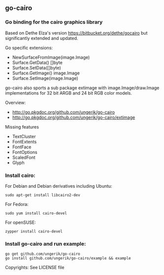 ## go-cairo

### Go binding for the cairo graphics library

Based on Dethe Elza's version https://bitbucket.org/dethe/gocairo
but significantly extended and updated.

Go specific extensions:
* NewSurfaceFromImage(image.Image)
* Surface.GetData() []byte
* Surface.SetData([]byte)
* Surface.GetImage() image.Image
* Surface.SetImage(image.Image)

go-cairo also sports a sub package extimage with image.Image/draw.Image
implementations for 32 bit ARGB and 24 bit RGB color models.

Overview:
* http://go.pkgdoc.org/github.com/ungerik/go-cairo
* http://go.pkgdoc.org/github.com/ungerik/go-cairo/extimage

Missing features
* TextCluster
* FontExtents
* FontFace
* FontOptions
* ScaledFont
* Glyph

### Install cairo:

For Debian and Debian derivatives including Ubuntu:
	
	sudo apt-get install libcairo2-dev

For Fedora:

	sudo yum install cairo-devel

For openSUSE:
	
	zypper install cairo-devel
  
### Install go-cairo and run example:

	go get github.com/ungerik/go-cairo
	go install github.com/ungerik/go-cairo/example && example


Copyrights: See LICENSE file
